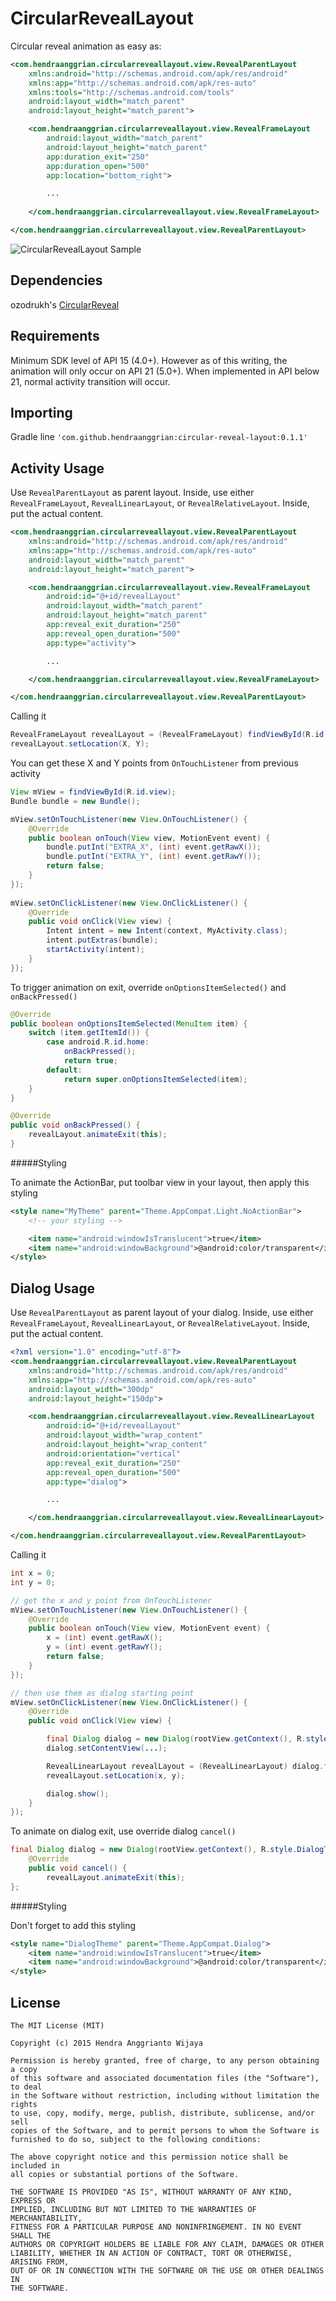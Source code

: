 CircularRevealLayout
====================

Circular reveal animation as easy as:

```xml
<com.hendraanggrian.circularreveallayout.view.RevealParentLayout
    xmlns:android="http://schemas.android.com/apk/res/android"
    xmlns:app="http://schemas.android.com/apk/res-auto"
    xmlns:tools="http://schemas.android.com/tools"
    android:layout_width="match_parent"
    android:layout_height="match_parent">

    <com.hendraanggrian.circularreveallayout.view.RevealFrameLayout
        android:layout_width="match_parent"
        android:layout_height="match_parent"
        app:duration_exit="250"
        app:duration_open="500"
        app:location="bottom_right">

        ...
        
    </com.hendraanggrian.circularreveallayout.view.RevealFrameLayout>

</com.hendraanggrian.circularreveallayout.view.RevealParentLayout>
```

![CircularRevealLayout Sample](https://raw.github.com/hendraanggrian/CircularRevealLayout/master/CircularRevealLayout.gif)


Dependencies
------------

ozodrukh's <a href="https://github.com/ozodrukh/CircularReveal">CircularReveal<a/>


Requirements
------------

Minimum SDK level of API 15 (4.0+). However as of this writing, the animation will only occur on API 21 (5.0+). When implemented in API below 21, normal activity transition will occur.


Importing
---------

Gradle line `'com.github.hendraanggrian:circular-reveal-layout:0.1.1'`


Activity Usage
--------------

Use `RevealParentLayout` as parent layout.
Inside, use either `RevealFrameLayout`, `RevealLinearLayout`, or `RevealRelativeLayout`.
Inside, put the actual content.

```xml
<com.hendraanggrian.circularreveallayout.view.RevealParentLayout
    xmlns:android="http://schemas.android.com/apk/res/android"
    xmlns:app="http://schemas.android.com/apk/res-auto"
    android:layout_width="match_parent"
    android:layout_height="match_parent">

    <com.hendraanggrian.circularreveallayout.view.RevealFrameLayout
        android:id="@+id/revealLayout"
        android:layout_width="match_parent"
        android:layout_height="match_parent"
        app:reveal_exit_duration="250"
        app:reveal_open_duration="500"
        app:type="activity">

        ...

    </com.hendraanggrian.circularreveallayout.view.RevealFrameLayout>

</com.hendraanggrian.circularreveallayout.view.RevealParentLayout>
```

Calling it

```java
RevealFrameLayout revealLayout = (RevealFrameLayout) findViewById(R.id.revealLayout);
revealLayout.setLocation(X, Y);
```

You can get these X and Y points from `OnTouchListener` from previous activity

```java
View mView = findViewById(R.id.view);
Bundle bundle = new Bundle();

mView.setOnTouchListener(new View.OnTouchListener() {
    @Override
    public boolean onTouch(View view, MotionEvent event) {
        bundle.putInt("EXTRA_X", (int) event.getRawX());
        bundle.putInt("EXTRA_Y", (int) event.getRawY());
        return false;
    }
});
        
mView.setOnClickListener(new View.OnClickListener() {
    @Override
    public void onClick(View view) {
        Intent intent = new Intent(context, MyActivity.class);
        intent.putExtras(bundle);
        startActivity(intent);
    }
});
```

To trigger animation on exit, override `onOptionsItemSelected()` and `onBackPressed()`

```java
@Override
public boolean onOptionsItemSelected(MenuItem item) {
    switch (item.getItemId()) {
        case android.R.id.home:
            onBackPressed();
            return true;
        default:
            return super.onOptionsItemSelected(item);
    }
}

@Override
public void onBackPressed() {
    revealLayout.animateExit(this);
}
```

#####Styling

To animate the ActionBar, put toolbar view in your layout, then apply this styling

```xml
<style name="MyTheme" parent="Theme.AppCompat.Light.NoActionBar">
    <!-- your styling -->

    <item name="android:windowIsTranslucent">true</item>
    <item name="android:windowBackground">@android:color/transparent</item>
</style>
```


Dialog Usage
--------------------------

Use `RevealParentLayout` as parent layout of your dialog.
Inside, use either `RevealFrameLayout`, `RevealLinearLayout`, or `RevealRelativeLayout`.
Inside, put the actual content.

```xml
<?xml version="1.0" encoding="utf-8"?>
<com.hendraanggrian.circularreveallayout.view.RevealParentLayout
    xmlns:android="http://schemas.android.com/apk/res/android"
    xmlns:app="http://schemas.android.com/apk/res-auto"
    android:layout_width="300dp"
    android:layout_height="150dp">

    <com.hendraanggrian.circularreveallayout.view.RevealLinearLayout
        android:id="@+id/revealLayout"
        android:layout_width="wrap_content"
        android:layout_height="wrap_content"
        android:orientation="vertical"
        app:reveal_exit_duration="250"
        app:reveal_open_duration="500"
        app:type="dialog">

        ...

    </com.hendraanggrian.circularreveallayout.view.RevealLinearLayout>

</com.hendraanggrian.circularreveallayout.view.RevealParentLayout>
```

Calling it

```java
int x = 0;
int y = 0;

// get the x and y point from OnTouchListener
mView.setOnTouchListener(new View.OnTouchListener() {
    @Override
    public boolean onTouch(View view, MotionEvent event) {
        x = (int) event.getRawX();
        y = (int) event.getRawY();
        return false;
    }
});

// then use them as dialog starting point
mView.setOnClickListener(new View.OnClickListener() {
    @Override
    public void onClick(View view) {

        final Dialog dialog = new Dialog(rootView.getContext(), R.style.DialogTheme);
        dialog.setContentView(...);

        RevealLinearLayout revealLayout = (RevealLinearLayout) dialog.findViewById(R.id.revealLayout);
        revealLayout.setLocation(x, y);

        dialog.show();
    }
});
```

To animate on dialog exit, use override dialog `cancel()`

```java
final Dialog dialog = new Dialog(rootView.getContext(), R.style.DialogTheme) {
    @Override
    public void cancel() {
        revealLayout.animateExit(this);
};
```

#####Styling

Don't forget to add this styling

```xml
<style name="DialogTheme" parent="Theme.AppCompat.Dialog">
    <item name="android:windowIsTranslucent">true</item>
    <item name="android:windowBackground">@android:color/transparent</item>
</style>
```


License
--------

    The MIT License (MIT)

    Copyright (c) 2015 Hendra Anggrianto Wijaya
    
    Permission is hereby granted, free of charge, to any person obtaining a copy
    of this software and associated documentation files (the "Software"), to deal
    in the Software without restriction, including without limitation the rights
    to use, copy, modify, merge, publish, distribute, sublicense, and/or sell
    copies of the Software, and to permit persons to whom the Software is
    furnished to do so, subject to the following conditions:
    
    The above copyright notice and this permission notice shall be included in
    all copies or substantial portions of the Software.
    
    THE SOFTWARE IS PROVIDED "AS IS", WITHOUT WARRANTY OF ANY KIND, EXPRESS OR
    IMPLIED, INCLUDING BUT NOT LIMITED TO THE WARRANTIES OF MERCHANTABILITY,
    FITNESS FOR A PARTICULAR PURPOSE AND NONINFRINGEMENT. IN NO EVENT SHALL THE
    AUTHORS OR COPYRIGHT HOLDERS BE LIABLE FOR ANY CLAIM, DAMAGES OR OTHER
    LIABILITY, WHETHER IN AN ACTION OF CONTRACT, TORT OR OTHERWISE, ARISING FROM,
    OUT OF OR IN CONNECTION WITH THE SOFTWARE OR THE USE OR OTHER DEALINGS IN
    THE SOFTWARE.
